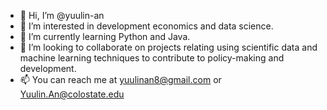 - 👋 Hi, I’m @yuulin-an
- 👀 I’m interested in development economics and data science. 
- 🌱 I’m currently learning Python and Java. 
- 💞️ I’m looking to collaborate on projects relating using scientific data and machine learning techniques to contribute to policy-making and development. 
- 📫 You can reach me at yuulinan8@gmail.com or Yuulin.An@colostate.edu

<!---
yuulin-an/yuulin-an is a ✨ special ✨ repository because its `README.md` (this file) appears on your GitHub profile.
You can click the Preview link to take a look at your changes.
--->
